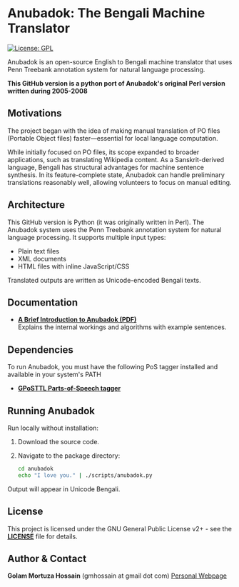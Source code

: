 # Anubadok: The Bengali Machine Translator  

[![License: GPL](https://img.shields.io/badge/License-GPL-blue.svg)](https://www.gnu.org/licenses/gpl-3.0)

Anubadok is an open-source English to Bengali machine translator that uses Penn Treebank annotation system for natural language processing.

**This GitHub version is a python port of Anubadok's original Perl version written during 2005-2008**

## Motivations  
The project began with the idea of making manual translation of PO files (Portable Object files) 
faster—essential for local language computation. 

While initially focused on PO files, its scope expanded to broader applications, such as 
translating Wikipedia content. As a Sanskrit-derived language, Bengali has structural advantages 
for machine sentence synthesis. In its feature-complete state, Anubadok can handle preliminary 
translations reasonably well, allowing volunteers to focus on manual editing.

## Architecture  
This GitHub version is Python (it was originally written in Perl). The Anubadok system uses the Penn Treebank 
annotation system for natural language processing. It supports multiple input types:  
- Plain text files  
- XML documents  
- HTML files with inline JavaScript/CSS  

Translated outputs are written as Unicode-encoded Bengali texts.

## Documentation  
- **[A Brief Introduction to Anubadok (PDF)](docs/anubadok-in-brief.pdf)**  
  Explains the internal workings and algorithms with example sentences.  

## Dependencies
To run Anubadok, you must have the following PoS tagger installed and available in your system's PATH
- **[GPoSTTL Parts-of-Speech tagger](https://github.com/golam-m-hossain/gposttl)** 


## Running Anubadok  
Run locally without installation:  
1. Download the source code.  
2. Navigate to the package directory:
   
   ```bash
   cd anubadok
   echo "I love you." | ./scripts/anubadok.py
   ```
Output will appear in Unicode Bengali.   
   
## License
This project is licensed under the GNU General Public License v2+ - see the **[LICENSE](LICENSE)** file for details.

## Author & Contact

**Golam Mortuza Hossain**   (gmhossain at gmail dot com)  [Personal Webpage](https://www.iiserkol.ac.in/~ghossain/)
